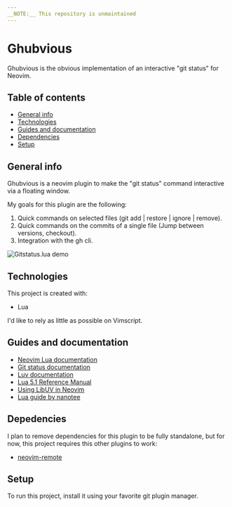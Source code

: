 ```yaml
---
__NOTE:__ This repository is unmaintained 
---
```

# Ghubvious

Ghubvious is the obvious implementation of an interactive "git status" for Neovim.

## Table of contents

- [General info](#general-info)
- [Technologies](#technologies)
- [Guides and documentation](#guides-and-documentation)
- [Dependencies](#dependencies)
- [Setup](#setup)

## General info

Ghubvious is a neovim plugin to make the "git status" command interactive via a floating window.

My goals for this plugin are the following:

 1. Quick commands on selected files (git add | restore | ignore | remove).
 1. Quick commands on the commits of a single file (Jump between versions, checkout).
 1. Integration with the gh cli.

![Gitstatus.lua demo](./demo/Gitstatus.gif)

## Technologies

This project is created with:

- Lua

I'd like to rely as little as possible on Vimscript.

## Guides and documentation

- [Neovim Lua documentation](https://neovim.io/doc/user/lua.html)
- [Git status documentation](https://git-scm.com/docs/git-status)
- [Luv documentation](https://github.com/luvit/luv/blob/master/docs.md)
- [Lua 5.1 Reference Manual](https://www.lua.org/manual/5.1/)
- [Using LibUV in Neovim](https://teukka.tech/vimloop.html)
- [Lua guide by nanotee](https://github.com/nanotee/nvim-lua-guide#introduction)

## Depedencies

I plan to remove dependencies for this plugin to be fully standalone, but for
now, this project requires this other plugins to work:

- [neovim-remote](https://github.com/mhinz/neovim-remote)

## Setup

To run this project, install it using your favorite git plugin manager.

